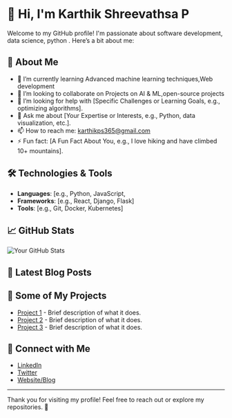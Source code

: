 # 👋 Hi, I'm Karthik Shreevathsa P

Welcome to my GitHub profile! I'm passionate about software development, data science, python . Here’s a bit about me:

## 🚀 About Me

- 🌱 I’m currently learning Advanced machine learning techniques,Web development
- 👯 I’m looking to collaborate on Projects on AI & ML,open-source projects 
- 🤔 I’m looking for help with [Specific Challenges or Learning Goals, e.g., optimizing algorithms].
- 💬 Ask me about [Your Expertise or Interests, e.g., Python, data visualization, etc.].
- 📫 How to reach me: karthikps365@gmail.com
- ⚡ Fun fact: [A Fun Fact About You, e.g., I love hiking and have climbed 10+ mountains].

## 🛠️ Technologies & Tools

- **Languages**: [e.g., Python, JavaScript, 
- **Frameworks**: [e.g., React, Django, Flask]
- **Tools**: [e.g., Git, Docker, Kubernetes]

## 📈 GitHub Stats

![Your GitHub Stats](https://github-readme-stats.vercel.app/api?username=your-username&show_icons=true&hide_title=true&hide=prs&count_private=true&hide_border=true&theme=radical)

## 📣 Latest Blog Posts

<!-- BLOG-POST-LIST:START -->
<!-- BLOG-POST-LIST:END -->

## 📜 Some of My Projects

- [Project 1](link-to-project) - Brief description of what it does.
- [Project 2](link-to-project) - Brief description of what it does.
- [Project 3](link-to-project) - Brief description of what it does.

## 🤝 Connect with Me

- [LinkedIn](https://www.linkedin.com/in/karthik-shreevathsa-p-535077297?utm_source=share&utm_campaign=share_via&utm_content=profile&utm_medium=android_app)
- [Twitter](https://twitter.com/your-profile)
- [Website/Blog](https://your-website.com)

---

Thank you for visiting my profile! Feel free to reach out or explore my repositories. 🚀
